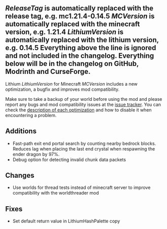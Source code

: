 _ReleaseTag_ is automatically replaced with the release tag, e.g. mc1.21.4-0.14.5
_MCVersion_ is automatically replaced with the minecraft version, e.g. 1.21.4
_LithiumVersion_ is automatically replaced with the lithium version, e.g. 0.14.5
Everything above the line is ignored and not included in the changelog. Everything below will be in the
changelog on GitHub, Modrinth and CurseForge.
----------
Lithium _LithiumVersion_ for Minecraft _MCVersion_ includes a new optimization, a bugfix and improves mod compatibility.

Make sure to take a backup of your world before using the mod and please report any bugs and mod compatibility issues at the [issue tracker](https://github.com/CaffeineMC/lithium-fabric/issues). You can check the [description of each optimization](https://github.com/CaffeineMC/lithium/blob/_ReleaseTag_/lithium-mixin-config.md) and how to disable it when encountering a problem.

## Additions
- Fast-path exit end portal search by counting nearby bedrock blocks. Reduces lag when placing the last end crystal when respawning the ender dragon by 97%.
- Debug option for detecting invalid chunk data packets

## Changes
- Use worlds for thread tests instead of minecraft server to improve compatibility with the worldthreader mod

## Fixes
- Set default return value in LithiumHashPalette copy